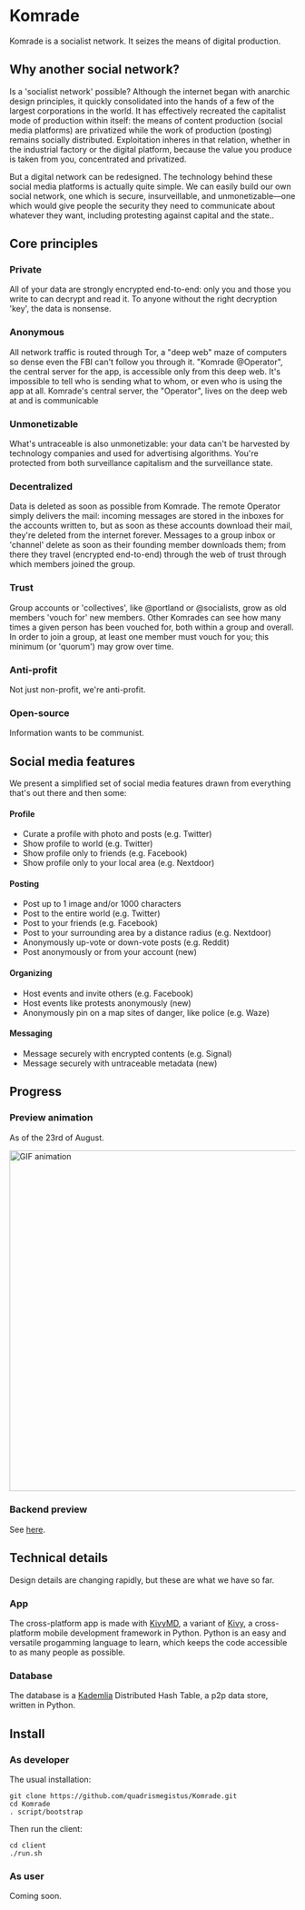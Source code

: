 # Komrade

Komrade is a socialist network. It seizes the means of digital production.

## Why another social network?

Is a 'socialist network' possible? Although the internet began with anarchic design principles, it quickly consolidated into the hands of a few of the largest corporations in the world. It has effectively recreated the capitalist mode of production within itself: the means of content production (social media platforms) are privatized while the work of production (posting) remains socially distributed. Exploitation inheres in that relation, whether in the industrial factory or the digital platform, because the value you produce is taken from you, concentrated and privatized.

But a digital network can be redesigned. The technology behind these social media platforms is actually quite simple. We can easily build our own social network, one which is secure, insurveillable, and unmonetizable—one which would give people the security they need to communicate about whatever they want, including protesting against capital and the state..

## Core principles

### Private

All of your data are strongly encrypted end-to-end: only you and those you write to can decrypt and read it. To anyone without the right decryption 'key', the data is nonsense.

### Anonymous

All network traffic is routed through Tor, a "deep web" maze of computers so dense even the FBI can't follow you through it. "Komrade @Operator", the central server for the app, is accessible only from this deep web. It's impossible to tell who is sending what to whom, or even who is using the app at all. Komrade's central server, the "Operator", lives on the deep web at and is communicable

### Unmonetizable

What's untraceable is also unmonetizable: your data can't be harvested by technology companies and used for advertising algorithms. You're protected from both surveillance capitalism and the surveillance state.

### Decentralized

Data is deleted as soon as possible from Komrade. The remote Operator simply delivers the mail: incoming messages are stored in the inboxes for the accounts written to, but as soon as these accounts download their mail, they're deleted from the internet forever. Messages to a group inbox or 'channel' delete as soon as their founding member downloads them; from there they travel (encrypted end-to-end) through the web of trust through which members joined the group.

### Trust

Group accounts or 'collectives', like @portland or @socialists, grow as old members 'vouch for' new members. Other Komrades can see how many times a given person has been vouched for, both within a group and overall. In order to join a group, at least one member must vouch for you; this minimum (or 'quorum') may grow over time.

### Anti-profit

Not just non-profit, we're anti-profit. 

### Open-source

Information wants to be communist.

## Social media features

We present a simplified set of social media features drawn from everything that's out there and then some:

#### Profile
  * Curate a profile with photo and posts (e.g. Twitter)
  * Show profile to world (e.g. Twitter)
  * Show profile only to friends (e.g. Facebook)
  * Show profile only to your local area (e.g. Nextdoor)

#### Posting
  * Post up to 1 image and/or 1000 characters
  * Post to the entire world (e.g. Twitter)
  * Post to your friends (e.g. Facebook)
  * Post to your surrounding area by a distance radius (e.g. Nextdoor)
  * Anonymously up-vote or down-vote posts (e.g. Reddit)
  * Post anonymously or from your account (new)

#### Organizing
  * Host events and invite others (e.g. Facebook)
  * Host events like protests anonymously (new)
  * Anonymously pin on a map sites of danger, like police (e.g. Waze)

#### Messaging
  * Message securely with encrypted contents (e.g. Signal)
  * Message securely with untraceable metadata (new)


## Progress


### Preview animation

As of the 23rd of August.

<img src="komrade/app/assets/komrade-screen-preview-2020-08-23.gif" height="600" alt="GIF animation" />

### Backend preview

See [here](https://www.dropbox.com/s/8r8gqgfswojmtwd/komrade-terminal-preview--2020-09-13.mkv?dl=0).

## Technical details

Design details are changing rapidly, but these are what we have so far.

### App

The cross-platform app is made with [KivyMD](https://github.com/kivymd/KivyMD), a variant of [Kivy](https://kivy.org/), a cross-platform mobile development framework in Python. Python is an easy and versatile progamming language to learn, which keeps the code accessible to as many people as possible.

### Database

The database is a [Kademlia](https://github.com/bmuller/kademlia) Distributed Hash Table, a p2p data store, written in Python.

## Install

### As developer

The usual installation:

```
git clone https://github.com/quadrismegistus/Komrade.git
cd Komrade
. script/bootstrap
```

Then run the client:
```
cd client
./run.sh
```


### As user

Coming soon. 

